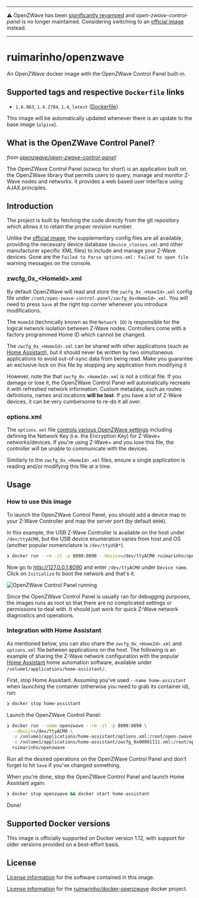 
---

⚠️ OpenZWave has been [significantly revamped](https://github.com/OpenZWave/qt-openzwave) and _open-zwave-control-panel_ is no longer maintained. Considering switching to an [official image](https://hub.docker.com/u/openzwave) instead.

---


# ruimarinho/openzwave

An OpenZWave docker image with the OpenZWave Control Panel built-in.

## Supported tags and respective `Dockerfile` links

- `1.6.963`, `1.4.2784`, `1.4`, `latest` ([Dockerfile](https://github.com/ruimarinho/docker-openzwave/blob/master/Dockerfile))

This image will be automatically updated whenever there is an update to the base image (`alpine`).

## What is the OpenZWave Control Panel?

_from [openzwave/open-zwave-control-panel](https://github.com/OpenZWave/open-zwave-control-panel):_

The OpenZWave Control Panel (ozwcp for short) is an application built on the OpenZWave library that permits users to query, manage and monitor Z-Wave nodes and networks. It provides a web based user interface using AJAX principles.

## Introduction

The project is built by fetching the code directly from the git repository which allows it to retain the proper revision number.

Unlike the [official image](https://hub.docker.com/r/openzwave/openzwave-control-panel/), the supplementary config files are all available, providing the necessary device database (`device_classes.xml` and other manufacturer specific XML files) to include and manage your Z-Wave devices. Gone are the `Failed to Parse options.xml: Failed to open file` warning messages on the console.

### zwcfg_0x_\<HomeId\>.xml

By default OpenZWave will read and store the `zwcfg_0x_<HomeId>.xml` config file under `/root/open-zwave-control-panel/zwcfg_0x<HomeId>.xml`. You will need to press `Save` at the right top corner whenever you introduce modifications.

The `HomeId` (technically known as the `Network ID`) is responsible for the logical network isolation between Z-Wave nodes. Controllers come with a factory programmed Home ID which cannot be changed.

The `zwcfg_0x_<HomeId>.xml` can be shared with other applications (such as [Home Assistant](https://home-assistant.io)), but it should never be written by two simultaneous applications to avoid out-of-sync data from being read. Make you guarantee an exclusive lock on this file by stopping any application from modifying it

However, note the that `zwcfg_0x_<HomeId>.xml` is not a critical file. If you damage or lose it, the OpenZWave Control Panel will automatically recreate it with refreshed network information. Custom metadata, such as routes definitions, names and locations **will be lost**. If you have a lot of Z-Wave devices, it can be very cumbersome to re-do it all over.

### options.xml

The `options.xml` file [controls various OpenZWave settings](https://github.com/OpenZWave/open-zwave/wiki/Config-Options) including defining the Network Key (i.e. the Encryption Key) for Z-Wave+ networks/devices. If you're using Z-Wave+ and you lose this file, the controller will be unable to communicate with the devices.

Similarly to the `zwcfg_0x_<HomeId>.xml` files, ensure a single paplication is reading and/or modifying this file at a time.

## Usage

### How to use this image

To launch the OpenZWave Control Panel, you should add a device map to your Z-Wave Controller and map the server port (by default `8090`).

In this example, the USB Z-Wave Controller is available on the host under `/dev/ttyACM0`, but the USB device enumeration varies from host and OS (another popular nomenclature is `/dev/ttyUSB*`).

```sh
❯ docker run --rm -it -p 8090:8090 --device=/dev/ttyACM0 ruimarinho/openzwave
```

Now go to http://127.0.0.1:8090 and enter `/dev/ttyACM0` under `Device name`. Click on `Initialize` to boot the network and that's it.

![OpenZWave Control Panel running](images/openzwave.png)

Since the OpenZWave Control Panel is usually ran for debugging purposes, the images runs as root so that there are no complicated settings or permissions to deal with. It should just work for quick Z-Wave network diagnostics and operations.

### Integration with Home Assistant

As mentioned below, you can also share the `zwcfg_0x_<HomeId>.xml` and `options.xml` file between applications on the host.
The following is an example of sharing the Z-Wave network configuration with the popular [Home Assistant](https://home-assistant.io) home automation software, available under `/volume1/applications/home-assistant/`.

First, stop Home Assistant. Assuming you've used `--name home-assistant` when launching the container (otherwise you need to grab its container id), run:

```sh
❯ docker stop home-assistant
```

Launch the OpenZWave Control Panel:

```sh
❯ docker run --name openzwave --rm -it -p 8090:8090 \
  --device=/dev/ttyACM0 \
  -v /volume1/applications/home-assistant/options.xml:/root/open-zwave-control-panel/config/options.xml \
  -v /volume1/applications/home-assistant/zwcfg_0x00001111.xml:/root/open-zwave-control-panel/zwcfg_0x00001111.xml \
  ruimarinho/openzwave
```

Run all the desired operations on the OpenZWave Control Panel and don't forget to hit `Save` if you've changed something.

When you're done, stop the OpenZWave Control Panel and launch Home Assistant again:

```sh
❯ docker stop openzwave && docker start home-assistant
```

Done!

## Supported Docker versions

This image is officially supported on Docker version 1.12, with support for older versions provided on a best-effort basis.

## License

[License information](https://github.com/OpenZWave/open-zwave-control-panel/blob/master/LICENSE) for the software contained in this image.

[License information](https://github.com/ruimarinho/docker-openzwave/blob/master/LICENSE) for the [ruimarinho/docker-openzwave][docker-hub-url] docker project.

[docker-hub-url]: https://hub.docker.com/r/ruimarinho/openzwave
[docker-layers-image]: https://img.shields.io/imagelayers/layers/ruimarinho/openzwave/latest.svg?style=flat-square
[docker-pulls-image]: https://img.shields.io/docker/pulls/ruimarinho/openzwave.svg?style=flat-square
[docker-size-image]: https://img.shields.io/imagelayers/image-size/ruimarinho/openzwave/latest.svg?style=flat-square
[docker-stars-image]: https://img.shields.io/docker/stars/ruimarinho/openzwave.svg?style=flat-square
[travis-image]: https://img.shields.io/travis/ruimarinho/docker-openzwave.svg?style=flat-square
[travis-url]: https://travis-ci.org/ruimarinho/docker-openzwave
